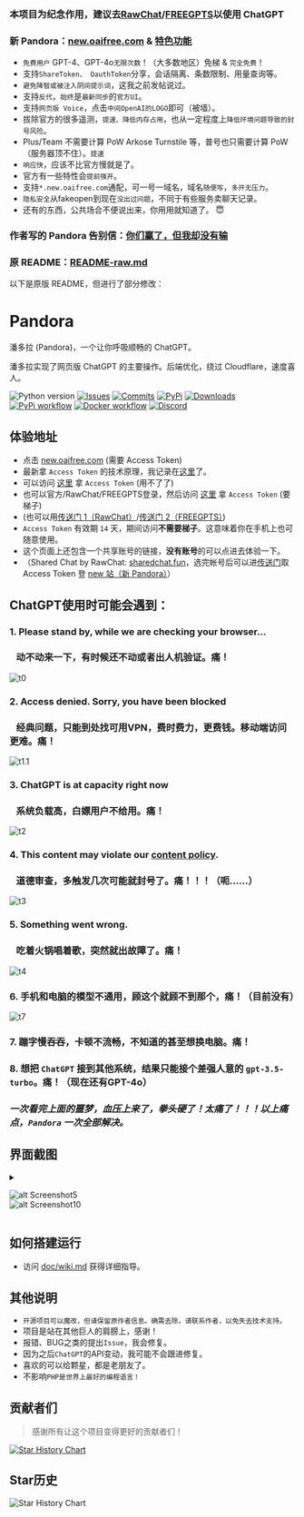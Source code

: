 ### 本项目为纪念作用，建议去[RawChat](https://chat.rawchat.cc)/[FREEGPTS](https://chat.freegpts.org)以使用 ChatGPT

### 新 Pandora：[new.oaifree.com](https://new.oaifree.com) & [特色功能](https://linux.do/t/topic/122674/)
* `免费用户` GPT-4、GPT-4o`无限次数`！（大多数地区）免梯 & `完全免费`！
* 支持`ShareToken、 OauthToken`分享，会话隔离、条数限制、用量查询等。
* `避免降智或被注入阴间提示词`，这我之前发帖说过。
* 支持`反代`，`始终`是`最新同步`的`官方UI`。
* 支持`网页版 Voice`，点击`中间OpenAI的LOGO`即可（被墙）。
* 拔除官方的很多遥测，`提速、降低内存占用`，也从一定程度上`降低环境问题导致的封号风险`。
* Plus/Team 不需要计算 PoW Arkose Turnstile 等，普号也只需要计算 PoW（服务器顶不住）。`提速`
* `响应快`，应该不比官方慢就是了。
* 官方有一些特性会`提前强开`。
* 支持`*.new.oaifree.com`通配，可一号一域名，域名`随便写`，`多开无压力`。
* `隐私安全`从fakeopen到现在`没出过问题`，不同于有些服务卖聊天记录。
* 还有的东西，公共场合不便说出来，你用用就知道了。 :innocent:

### 作者写的 Pandora 告别信：[你们赢了，但我却没有输](https://linux.do/t/topic/1051)

### 原 README：[README-raw.md](https://github.com/yhx2010/pandora/tree/master/README-raw.md)

以下是原版 README，但进行了部分修改：

# Pandora

潘多拉 (Pandora)，一个让你呼吸顺畅的 ChatGPT。

潘多拉实现了网页版 ChatGPT 的主要操作。后端优化，绕过 Cloudflare，速度喜人。

<!-- PROJECT SHIELDS -->

![Python version](https://img.shields.io/badge/python-%3E%3D3.7-green)
[![Issues](https://img.shields.io/github/issues-raw/yhx2010/pandora)](https://github.com/pengzhile/pandora/issues)
[![Commits](https://img.shields.io/github/last-commit/yhx2010/pandora/master)](https://github.com/pengzhile/pandora/commits/master)
[![PyPi](https://img.shields.io/pypi/v/pandora-chatgpt.svg)](https://pypi.python.org/pypi/pandora-chatgpt)
[![Downloads](https://static.pepy.tech/badge/pandora-chatgpt)](https://pypi.python.org/pypi/pandora-chatgpt)
[![PyPi workflow](https://github.com/yhx2010/pandora/actions/workflows/python-publish.yml/badge.svg)](https://github.com/yhx2010/pandora/actions/workflows/python-publish.yml)
[![Docker workflow](https://github.com/yhx2010/pandora/actions/workflows/docker-publish.yml/badge.svg)](https://github.com/yhx2010/pandora/actions/workflows/docker-publish.yml)
[![Discord](https://img.shields.io/discord/1098772912242163795?label=Discord)](https://discord.gg/QBkd9JAaWa)

## 体验地址
* 点击 <a href="https://new.oaifree.com" target="_blank" title="Pandora Cloud体验地址">new.oaifree.com</a> (需要 Access Token)
* 最新拿 `Access Token` 的技术原理，我记录在[这里](https://zhile.io/2023/05/19/how-to-get-chatgpt-access-token-via-pkce.html)了。
* 可以访问 [这里](http://ai-20230626.fakeopen.com/auth) 拿 `Access Token`  (用不了了)
* 也可以官方/RawChat/FREEGPTS登录，然后访问 [这里](http://chat.openai.com/api/auth/session) 拿 `Access Token` (要梯子)
* (也可以用[传送门 1（RawChat）](https://chat.rawchat.cc/api/auth/session)/[传送门 2（FREEGPTS）](https://chat.freegpts.org/api/auth/session))
* `Access Token` 有效期 `14` 天，期间访问**不需要梯子**。这意味着你在手机上也可随意使用。
* 这个页面上还包含一个共享账号的链接，**没有账号**的可以点进去体验一下。
* （Shared Chat by RawChat: [sharedchat.fun](https://sharedchat.fun)，选完帐号后可以进[传送门](https://chat.sharedchat.fun/api/auth/session)取 Access Token 登 [new 站（新 Pandora）](https://new.oaifree.com)）
 
## ChatGPT使用时可能会遇到：

### 1. Please stand by, while we are checking your browser... 
### &nbsp;&nbsp;&nbsp;动不动来一下，有时候还不动或者出人机验证。痛！
![t0](https://github.com/yhx2010/pandora/raw/master/doc/images/t0.png)

### 2. Access denied. Sorry, you have been blocked
### &nbsp;&nbsp;&nbsp;经典问题，只能到处找可用VPN，费时费力，更费钱。移动端访问更难。痛！
![t1.1](https://github.com/yhx2010/pandora/raw/master/doc/images/t1.1.png)

### 3. ChatGPT is at capacity right now 
### &nbsp;&nbsp;&nbsp;系统负载高，白嫖用户不给用。痛！
![t2](https://github.com/yhx2010/pandora/raw/master/doc/images/t2.png)

### 4. This content may violate our <u>content policy</u>. 
### &nbsp;&nbsp;&nbsp;道德审查，多触发几次可能就封号了。痛！！！（呃……）
![t3](https://github.com/yhx2010/pandora/raw/master/doc/images/t3.png)

### 5. Something went wrong. 
### &nbsp;&nbsp;&nbsp;吃着火锅唱着歌，突然就出故障了。痛！
![t4](https://github.com/yhx2010/pandora/raw/master/doc/images/t4.png)

### 6. 手机和电脑的模型不通用，顾这个就顾不到那个，痛！（目前没有）
![t7](https://github.com/yhx2010/pandora/raw/master/doc/images/t7.png)

### 7. 蹦字慢吞吞，卡顿不流畅，不知道的甚至想换电脑。痛！

### 8. 想把 `ChatGPT` 接到其他系统，结果只能接个差强人意的 `gpt-3.5-turbo`。痛！（现在还有GPT-4o）

### _一次看完上面的噩梦，血压上来了，拳头硬了！太痛了！！！以上痛点，`Pandora` 一次全部解决。_

## 界面截图

  <details>

  <summary>

  ![alt Screenshot5](https://github.com/yhx2010/pandora/raw/master/doc/images/s05.png)<br>
  ![alt Screenshot10](https://github.com/yhx2010/pandora/raw/master/doc/images/s12.jpeg)

  </summary>

  ![alt Screenshot1](https://github.com/yhx2010/pandora/raw/master/doc/images/s01.png)<br>
  ![alt Screenshot2](https://github.com/yhx2010/pandora/raw/master/doc/images/s02.png)<br>
  ![alt Screenshot3](https://github.com/yhx2010/pandora/raw/master/doc/images/s03.png)<br>
  ![alt Screenshot4](https://github.com/yhx2010/pandora/raw/master/doc/images/s04.png)<br>
  ![alt Screenshot6](https://github.com/yhx2010/pandora/raw/master/doc/images/s06.png)<br>
  ![alt Screenshot11](https://github.com/yhx2010/pandora/raw/master/doc/images/s11.jpeg)

  </details>

## 如何搭建运行

* 访问 [doc/wiki.md](https://github.com/yhx2010/pandora/blob/master/doc/wiki.md) 获得详细指导。

## 其他说明

* `开源项目可以魔改，但请保留原作者信息。确需去除，请联系作者，以免失去技术支持。`
* 项目是站在其他巨人的肩膀上，感谢！
* 报错、BUG之类的提出`Issue`，我会修复。
* 因为之后`ChatGPT`的API变动，我可能不会跟进修复。
* 喜欢的可以给颗星，都是老朋友了。
* 不影响`PHP是世界上最好的编程语言！`

## 贡献者们

> 感谢所有让这个项目变得更好的贡献者们！

[![Star History Chart](https://contrib.rocks/image?repo=pengzhile/pandora)](https://github.com/pengzhile/pandora/graphs/contributors)

## Star历史

![Star History Chart](https://api.star-history.com/svg?repos=pengzhile/pandora&type=Date)
